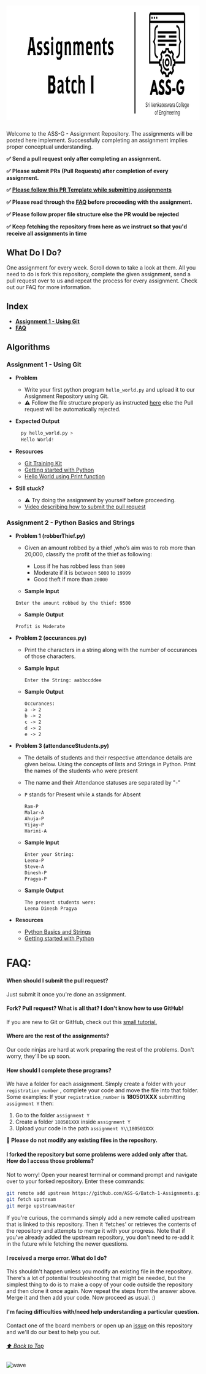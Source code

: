 <div align="left">
<h1>
    <img alt="header" src="/src/assets/Header.png" width="900" height="300"></img>
</h1>


Welcome to the  ASS-G - Assignment Repository. The assignments will be posted here implement. Successfully completing an assignment implies proper conceptual understanding.


**:white_check_mark: Send a pull request only after completing an assignment.**

**:white_check_mark: Please submit PRs (Pull Requests) after completion of every assignment.**

**:white_check_mark: [Please follow this PR Template while submitting assignments](https://github.com/ASS-G/Batch-1-Assignments/pull/9)**

**:white_check_mark: Please read through the [FAQ](#faq) before proceeding with the assignment.**

**:white_check_mark: Please follow proper file structure else the PR would be rejected**

**:white_check_mark: Keep fetching the repository from here as we instruct so that you'd receive all assignments in time**


## What Do I Do?
One assignment for every week. Scroll down to take a look at them. All you need to do is fork this repository, complete the given assignment, send a pull request over to us and repeat the process for every assignment. Check out our FAQ for more information.


## Index
  - [**Assignment 1 - Using Git**](#assignment-1---using-git)
  - [**FAQ**](#faq)


## Algorithms
### **Assignment 1 - Using Git**
  - **Problem**
    - Write your first python program `hello_world.py` and upload it to our Assignment Repository using Git.
    - :warning: Follow the file structure properly as instructed [here](#how-should-i-complete-these-programs) else the Pull request will be automatically rejected.

  - **Expected Output**
    ```python
      py hello_world.py >
      Hello World!
    ```

  - **Resources**
    - [Git Training Kit](https://github.com/ASS-G/Git-Training-Kit)
    - [Getting started with Python](https://github.com/ASS-G/Python-Training-Kit)
    - [Hello World using Print function](https://github.com/ASS-G/Batch-1-Assignments/blob/master/Assignment%201/180501000/hello_world.py)

  - **Still stuck?**
    - :warning: Try doing the assignment by yourself before proceeding.
    - [Video describing how to submit the pull request](https://drive.google.com/file/d/1wZX83l7aphEwwgEfdCWTZqeg3XM8pc3O/view?usp=sharing)


### **Assignment 2 - Python Basics and Strings**
  - **Problem 1 (robberThief.py)**
    - Given an amount robbed by a thief ,who’s aim was to rob more than 20,000, classify the profit of the thief as following:
         - Loss if he has robbed less than `5000`
         - Moderate if it is between `5000` to `19999`
         - Good theft if more than `20000`

    - **Sample Input**
    ```
    Enter the amount robbed by the thief: 9500
    ```
    - **Sample Output**
    ```
    Profit is Moderate
    ```


  - **Problem 2 (occurances.py)**
    - Print the characters in a string along with the number of occurances of those characters.

    - **Sample Input**
      ```
      Enter the String: aabbccddee
      ```
    - **Sample Output**
      ```
      Occurances:
      a -> 2
      b -> 2
      c -> 2
      d -> 2
      e -> 2
      ```


  - **Problem 3 (attendanceStudents.py)**
    - The details of students and their respective attendance
details are given below. Using the concepts of lists and Strings in Python. Print the names of the students who were present
    - The name and their Attendance statuses are separated by "-"
    - `P` stands for Present while `A` stands for Absent

          Ram-P
          Malar-A
          Ahuja-P
          Vijay-P
          Harini-A

    - **Sample Input**
      ```
      Enter your String:
      Leena-P
      Steve-A
      Dinesh-P
      Pragya-P
      ```
    - **Sample Output**
      ```
      The present students were:
      Leena Dinesh Pragya
      ```

  - **Resources**
    - [Python Basics and Strings](https://nbviewer.jupyter.org/github/ASS-G/Python-Training-Kit/blob/master/notebook/Python_Basics_and_Strings.ipynb)
    - [Getting started with Python](https://github.com/ASS-G/Python-Training-Kit)



FAQ:
======

  #### When should I submit the pull request?
  Just submit it once you're done an assignment.

  #### Fork? Pull request? What is all that? I don't know how to use GitHub!
  If you are new to Git or GitHub, check out this [small tutorial.](https://guides.github.com/activities/hello-world/)

  #### Where are the rest of the assignments?
  Our code ninjas are hard at work preparing the rest of the problems. Don't worry, they'll be up soon.

  #### How should I complete these programs?
  We have a folder for each assignment. Simply create a folder with your `registration_number` ,  complete your code and move the file into that folder.
  Some examples:
  If your `registration_number` is **180501XXX** submitting `assignment Y` then:
  1. Go to the folder `assignment Y`
  2. Create a folder `180501XXX` inside `assignment Y`
  3. Upload your code in the path `assignment Y\\180501XXX`

  **:no_entry_sign: Please do not modify any existing files in the repository.**

  #### I forked the repository but some problems were added only after that. How do I access those problems?
  Not to worry! Open your nearest terminal or command prompt and navigate over to your forked repository. Enter these commands:
  ```bash
  git remote add upstream https://github.com/ASS-G/Batch-1-Assignments.git
  git fetch upstream
  git merge upstream/master
  ```
  If you're curious, the commands simply add a new remote called upstream that is linked to this repository. Then it 'fetches' or retrieves the contents of the repository and attempts to merge it with your progress.
  Note that if you've already added the upstream repository, you don't need to re-add it in the future while fetching the newer questions.

  #### I received a merge error. What do I do?
  This shouldn't happen unless you modify an existing file in the repository. There's a lot of potential troubleshooting that might be needed, but the simplest thing to do is to make a copy of your code outside the repository and then clone it once again. Now repeat the steps from the answer above. Merge it and then add your code. Now proceed as usual. :)

  #### I'm facing difficulties with/need help understanding a particular question.
  Contact one of the board members or open up an [issue](https://github.com/ASS-G/Batch-1-Assignments/issues) on this repository and we'll do our best to help you out.

###### [:arrow_up: Back to Top](#----)


![wave](http://cdn.thekrishna.in/img/common/border.png)
